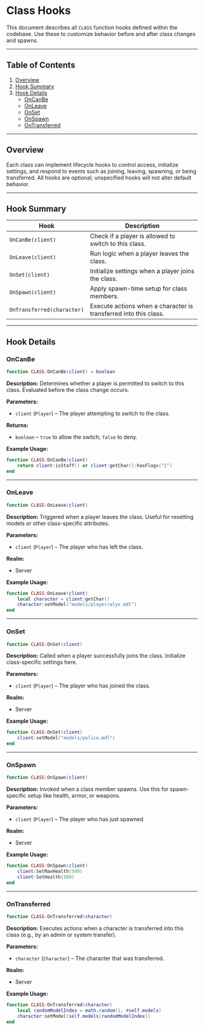 # Class Hooks

This document describes all `CLASS` function hooks defined within the codebase. Use these to customize behavior before and after class changes and spawns.

---

## Table of Contents

1. [Overview](#overview)  
2. [Hook Summary](#hook-summary)  
3. [Hook Details](#hook-details)  
   - [OnCanBe](#oncanbe)  
   - [OnLeave](#onleave)  
   - [OnSet](#onset)  
   - [OnSpawn](#onspawn)  
   - [OnTransferred](#ontransferred)  

---

## Overview

Each class can implement lifecycle hooks to control access, initialize settings, and respond to events such as joining, leaving, spawning, or being transferred. All hooks are optional; unspecified hooks will not alter default behavior.

---

## Hook Summary

| Hook                    | Description                                                       |
|-------------------------|-------------------------------------------------------------------|
| `OnCanBe(client)`       | Check if a player is allowed to switch to this class.            |
| `OnLeave(client)`       | Run logic when a player leaves the class.                        |
| `OnSet(client)`         | Initialize settings when a player joins the class.               |
| `OnSpawn(client)`       | Apply spawn-time setup for class members.                        |
| `OnTransferred(character)` | Execute actions when a character is transferred into this class. |

---

## Hook Details

### OnCanBe

```lua
function CLASS:OnCanBe(client) → boolean
````

**Description:**
Determines whether a player is permitted to switch to this class. Evaluated before the class change occurs.

**Parameters:**

* `client` (`Player`) – The player attempting to switch to the class.

**Returns:**

* `boolean` – `true` to allow the switch; `false` to deny.

**Example Usage:**

```lua
function CLASS:OnCanBe(client)
    return client:isStaff() or client:getChar():hasFlags("Z")
end
```

---

### OnLeave

```lua
function CLASS:OnLeave(client)
```

**Description:**
Triggered when a player leaves the class. Useful for resetting models or other class-specific attributes.

**Parameters:**

* `client` (`Player`) – The player who has left the class.

**Realm:**

* Server

**Example Usage:**

```lua
function CLASS:OnLeave(client)
    local character = client:getChar()
    character:setModel("models/player/alyx.mdl")
end
```

---

### OnSet

```lua
function CLASS:OnSet(client)
```

**Description:**
Called when a player successfully joins the class. Initialize class-specific settings here.

**Parameters:**

* `client` (`Player`) – The player who has joined the class.

**Realm:**

* Server

**Example Usage:**

```lua
function CLASS:OnSet(client)
    client:setModel("models/police.mdl")
end
```

---

### OnSpawn

```lua
function CLASS:OnSpawn(client)
```

**Description:**
Invoked when a class member spawns. Use this for spawn-specific setup like health, armor, or weapons.

**Parameters:**

* `client` (`Player`) – The player who has just spawned.

**Realm:**

* Server

**Example Usage:**

```lua
function CLASS:OnSpawn(client)
    client:SetMaxHealth(500)
    client:SetHealth(500)
end
```

---

### OnTransferred

```lua
function CLASS:OnTransferred(character)
```

**Description:**
Executes actions when a character is transferred into this class (e.g., by an admin or system transfer).

**Parameters:**

* `character` (`Character`) – The character that was transferred.

**Realm:**

* Server

**Example Usage:**

```lua
function CLASS:OnTransferred(character)
    local randomModelIndex = math.random(1, #self.models)
    character:setModel(self.models[randomModelIndex])
end
```

